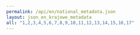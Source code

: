 ```yaml
---
permalink: /api/en/national_metadata.json
layout: json_en_krajowe_metadata
all: "1,2,3,4,5,6,7,8,9,10,11,12,13,14,15,16,17"
---
```

